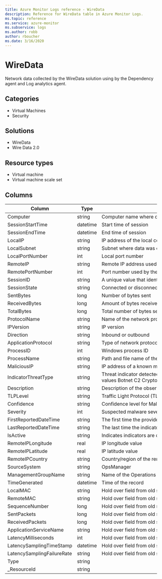 ```yaml
---
title: Azure Monitor Logs reference - WireData
description: Reference for WireData table in Azure Monitor Logs.
ms.topic: reference
ms.service: azure-monitor
ms.subservice: logs
ms.author: robb
author: rboucher
ms.date: 3/16/2020
---
```


# WireData

 Network data collected by the WireData solution using by the Dependency agent and Log analytics agent.

## Categories

- Virtual Machines
- Security
## Solutions

- WireData
- Wire Data 2.0
## Resource types

- Virtual machine
- Virtual machine scale set




## Columns

|Column|Type|Description|
|---|---|---|
|Computer|string|Computer name where data was collected|
|SessionStartTime|datetime|Start time of session|
|SessionEndTime|datetime|End time of session|
|LocalIP|string|IP address of the local computer|
|LocalSubnet|string|Subnet where data was collected|
|LocalPortNumber|int|Local port number|
|RemoteIP|string|Remote IP address used by the remote computer|
|RemotePortNumber|int|Port number used by the remote IP address|
|SessionID|string|A unique value that identifies communication session between two IP addresses|
|SessionState|string|Connected or disconnected|
|SentBytes|long|Number of bytes sent|
|ReceivedBytes|long|Amount of bytes received|
|TotalBytes|long|Total number of bytes sent during session|
|ProtocolName|string|Name of the network protocol used|
|IPVersion|string|IP version|
|Direction|string|Inbound or outbound|
|ApplicationProtocol|string|Type of network protocol used|
|ProcessID|int|Windows process ID|
|ProcessName|string|Path and file name of the process|
|MaliciousIP|string|IP address of a known malicious source|
|IndicatorThreatType|string|Threat indicator detected is one of the following values Botnet C2 CryptoMining Darknet DDos MaliciousUrl Malware Phishing Proxy PUA Watchlist.|
|Description|string|Description of the observed threat.|
|TLPLevel|string|Traffic Light Protocol (TLP) Level is one of the defined values White Green Amber Red.|
|Confidence|string|Confidence level for Malicious IP identification. Values are 0 - 100.|
|Severity|int|Suspected malware severity|
|FirstReportedDateTime|string|The first time the provider reported the threat.|
|LastReportedDateTime|string|The last time the indicator was seen by Interflow.|
|IsActive|string|Indicates indicators are deactivated with True or False value.|
|RemoteIPLongitude|real|IP longitude value|
|RemoteIPLatitude|real|IP latitude value|
|RemoteIPCountry|string|Country/region of the remote IP address|
|SourceSystem|string|OpsManager|
|ManagementGroupName|string|Name of the Operations Manager management group|
|TimeGenerated|datetime|Time of the record|
|LocalMAC|string|Hold over field from old schema - attribute not collected|
|RemoteMAC|string|Hold over field from old schema - attribute not collected|
|SequenceNumber|long|Hold over field from old schema - attribute not collected|
|SentPackets|long|Hold over field from old schema - attribute not collected|
|ReceivedPackets|long|Hold over field from old schema - attribute not collected|
|ApplicationServiceName|string|Hold over field from old schema - attribute not collected|
|LatencyMilliseconds|int|Hold over field from old schema - attribute not collected|
|LatencySamplingTimeStamp|datetime|Hold over field from old schema - attribute not collected|
|LatencySamplingFailureRate|string|Hold over field from old schema - attribute not collected|
|Type|string||
|_ResourceId|string||
